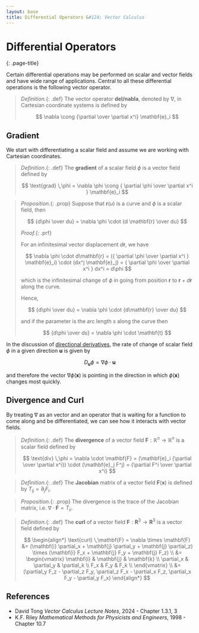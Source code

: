 ```yaml
---
layout: base
title: Differential Operators &#124; Vector Calculus
---
```


# Differential Operators
{: .page-title}

Certain differential operations may be performed on scalar and vector fields and have wide range of applications.
Central to all these differential operations is the following vector operator.

> *Definition.*{: .def}
> The vector operator **del/nabla**, denoted by $\nabla$, in Cartesian coordinate systems is defined by
>
> $$
  \nabla \cong {\partial \over \partial x^i} \mathbf{e}_i
  $$

## Gradient

We start with differentiating a scalar field and assume we are working with Cartesian coordinates.

> *Definition.*{: .def}
> The **gradient** of a scalar field $\phi$ is a vector field defined by
>
> $$
  \text{grad} \,\phi = \nabla \phi \cong { \partial \phi \over \partial x^i } \mathbf{e}_i
  $$

> *Proposition.*{: .prop}
> Suppose that $\mathbf{r}(u)$ is a curve and $\phi$ is a scalar field, then
>
> $$
  {d\phi \over du} = \nabla \phi \cdot {d \mathbf{r} \over du}
  $$
>
> *Proof.*{: .prf}
>
> For an infinitesimal vector displacement $d\mathbf{r}$, we have
>
> $$
  \nabla \phi \cdot d\mathbf{r} = ({ \partial \phi \over \partial x^i } \mathbf{e}_i) \cdot (dx^j \mathbf{e}_j) = { \partial \phi \over \partial x^i } dx^i = d\phi
  $$
>
> which is the infinitesimal change of $\phi$ in going from position $\mathbf{r}$ to $\mathbf{r} + d\mathbf{r}$ along the curve.
>
> Hence,
>
> $$
  {d\phi \over du} = \nabla \phi \cdot {d\mathbf{r} \over du}
  $$
>
> and if the parameter is the arc length $s$ along the curve then
>
> $$
  {d\phi \over ds} = \nabla \phi \cdot \mathbf{t}
  $$

In the discussion of [directional derivatives](../differential-equations/directional-derivatives.md),
the rate of change of scalar field $\phi$ in a given direction $\mathbf{u}$ is given by

$$
D_{\mathbf{u}} \phi = \nabla \phi \cdot \mathbf{u}
$$

and therefore the vector $\nabla \phi(\mathbf{x})$ is pointing in the direction in which $\phi(\mathbf{x})$ changes most quickly.

## Divergence and Curl

By treating $\nabla$ as an vector and an operator that is waiting for a function to come along and be differentiated, we can see how it interacts with vector fields.

> *Definition.*{: .def}
> The **divergence** of a vector field $\mathbf{F}: \mathbb{R}^n \to \mathbb{R}^n$ is a scalar field defined by
>
> $$
  \text{div} \,\phi = \nabla \cdot \mathbf{F} = (\mathbf{e}_i {\partial \over \partial x^i}) \cdot (\mathbf{e}_j F^j) = {\partial F^i \over \partial x^i}
  $$

> *Definition.*{: .def}
> The **Jacobian** matrix of a vector field $\mathbf{F}(\mathbf{x})$ is defined by $T_{ij} = \partial_j F_i$.

> *Proposition.*{: .prop}
> The divergence is the trace of the Jacobian matrix, i.e. $\nabla \cdot \mathbf{F} = T_{ii}$.

> *Definition.*{: .def}
> The **curl** of a vector field $\mathbf{F}: \mathbf{R}^3 \to \mathbf{R}^3$ is a vector field defined by
>
> $$
  \begin{align*}
  \text{curl} \,\mathbf{F} = \nabla \times \mathbf{F}
  &= (\mathbf{i} \partial_x + \mathbf{j} \partial_y + \mathbf{j} \partial_z) \times (\mathbf{i} F_x + \mathbf{j} F_y + \mathbf{j} F_z) \\
  &= \begin{vmatrix}
     \mathbf{i} & \mathbf{j} & \mathbf{k} \\
     \partial_x & \partial_y & \partial_k \\
     F_x & F_y & F_k \\
     \end{vmatrix} \\
  &= (\partial_y F_z - \partial_z F_y, \partial_z F_x - \partial_x F_z, \partial_x F_y - \partial_y F_x)
  \end{align*}
  $$

## References

* David Tong _Vector Calculus Lecture Notes_, 2024 - Chapter 1.3.1, 3
* K.F. Riley _Mathematical Methods for Physicists and Engineers_, 1998 - Chapter 10.7
